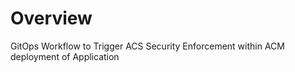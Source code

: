 # Overview
GitOps Workflow to Trigger ACS Security Enforcement within ACM deployment of Application

